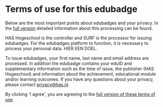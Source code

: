 # Terms of use for this edubadge

Below are the most important points about edubadges and your privacy. In the [full version](https://raw.githubusercontent.com/edubadges/privacy/master/has-hogeschool/edubadges-nonformal-text-en.md) detailed information about this processing can be found.

HAS Hogeschool is the controller and SURF is the processor for issuing edubadges. For the edubadges platform to function, it is necessary to process your personal data. HIER EEN DOEL.

To issue edubadges, your first name, last name and email address are processed. In addition the edubadge contains your eduID and supplementary information such as the time of issue, the publisher (HAS Hogeschool) and information about the achievement, educational module and/or learning outcomes. If you have any questions about your privacy, please contact [privacy@has.nl](mailto:privacy@has.nl).

By clicking 'I agree', you are agreeing to the [full version of these terms of use](https://raw.githubusercontent.com/edubadges/privacy/master/has-hogeschool/edubadges-nonformal-text-en.md).